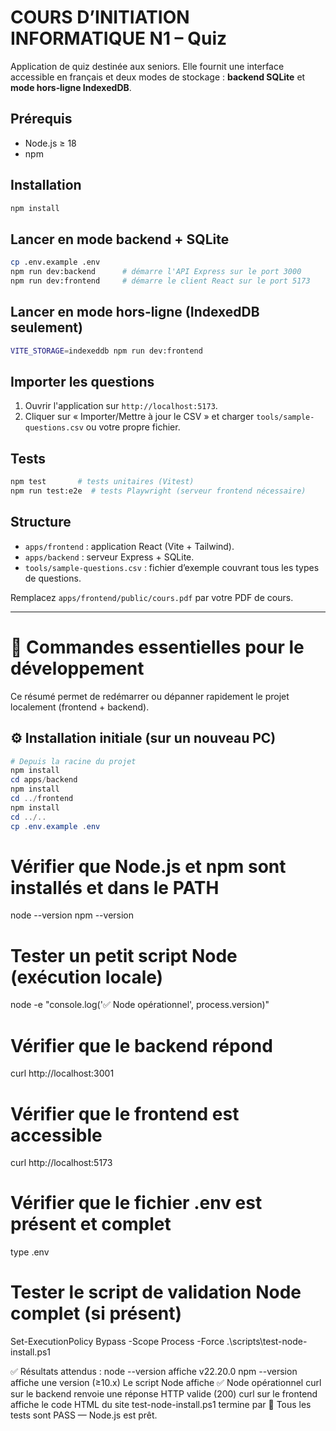 # COURS D’INITIATION INFORMATIQUE N1 – Quiz

Application de quiz destinée aux seniors. Elle fournit une interface accessible en français et deux modes de stockage : **backend SQLite** et **mode hors‑ligne IndexedDB**.

## Prérequis

- Node.js ≥ 18
- npm

## Installation

```bash
npm install
```

## Lancer en mode backend + SQLite

```bash
cp .env.example .env
npm run dev:backend      # démarre l'API Express sur le port 3000
npm run dev:frontend     # démarre le client React sur le port 5173
```

## Lancer en mode hors‑ligne (IndexedDB seulement)

```bash
VITE_STORAGE=indexeddb npm run dev:frontend
```

## Importer les questions

1. Ouvrir l'application sur `http://localhost:5173`.
2. Cliquer sur « Importer/Mettre à jour le CSV » et charger `tools/sample-questions.csv` ou votre propre fichier.

## Tests

```bash
npm test       # tests unitaires (Vitest)
npm run test:e2e  # tests Playwright (serveur frontend nécessaire)
```

## Structure

- `apps/frontend` : application React (Vite + Tailwind).
- `apps/backend` : serveur Express + SQLite.
- `tools/sample-questions.csv` : fichier d’exemple couvrant tous les types de questions.

Remplacez `apps/frontend/public/cours.pdf` par votre PDF de cours.

---

# 🧠 Commandes essentielles pour le développement

Ce résumé permet de redémarrer ou dépanner rapidement le projet localement (frontend + backend).

## ⚙️ Installation initiale (sur un nouveau PC)

```powershell
# Depuis la racine du projet
npm install
cd apps/backend
npm install
cd ../frontend
npm install
cd ../..
cp .env.example .env

```

# Vérifier que Node.js et npm sont installés et dans le PATH

node --version
npm --version

# Tester un petit script Node (exécution locale)

node -e "console.log('✅ Node opérationnel', process.version)"

# Vérifier que le backend répond

curl http://localhost:3001

# Vérifier que le frontend est accessible

curl http://localhost:5173

# Vérifier que le fichier .env est présent et complet

type .env

# Tester le script de validation Node complet (si présent)

Set-ExecutionPolicy Bypass -Scope Process -Force
.\scripts\test-node-install.ps1

✅ Résultats attendus :
node --version affiche v22.20.0
npm --version affiche une version (≥10.x)
Le script Node affiche ✅ Node opérationnel
curl sur le backend renvoie une réponse HTTP valide (200)
curl sur le frontend affiche le code HTML du site
test-node-install.ps1 termine par 🎉 Tous les tests sont PASS — Node.js est prêt.
